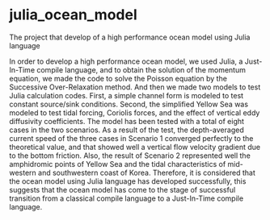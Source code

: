 # julia_ocean_model
The project that develop of a high performance ocean model using Julia language

In order to develop a high performance ocean model, we used Julia, a Just-In-Time compile language, and to obtain the solution of the momentum equation, we made the code to solve the Poisson equation by the Successive Over-Relaxation method. And then we made two models to test Julia calculation codes.
First, a simple channel form is modeled to test constant source/sink conditions.
Second, the simplified Yellow Sea was modeled to test tidal forcing, Coriolis forces, and the effect of vertical eddy diffusivity coefficients.
The model has been tested with a total of eight cases in the two scenarios.
As a result of the test, the depth-averaged current speed of the three cases in Scenario 1 converged perfectly to the theoretical value, and that showed well a vertical flow velocity gradient due to the bottom friction.
Also, the result of Scenario 2 represented well the amphidromic points of Yellow Sea and the tidal characteristics of mid-western and southwestern coast of Korea.
Therefore, it is considered that the ocean model using Julia language has developed successfully, this suggests that the ocean model has come to the stage of successful transition from a classical compile language to a Just-In-Time compile language.
